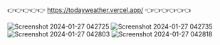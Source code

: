 👉👉👉👉👉  https://todayweather.vercel.app/  👈👈👈👈👈👈


![Screenshot 2024-01-27 042725](https://github.com/Adarshchauhan07/Weather-App/assets/95171090/98faeb83-46ec-4751-9468-ca72ad3c5518)
![Screenshot 2024-01-27 042735](https://github.com/Adarshchauhan07/Weather-App/assets/95171090/219db8e2-eb73-4e87-8ebd-53109ebdaf8b)
![Screenshot 2024-01-27 042803](https://github.com/Adarshchauhan07/Weather-App/assets/95171090/94afc84b-6d66-49f4-9116-5249d4aed8db)
![Screenshot 2024-01-27 042818](https://github.com/Adarshchauhan07/Weather-App/assets/95171090/ba57ef76-06af-4b44-b2da-d2d35bbf4d7b)
